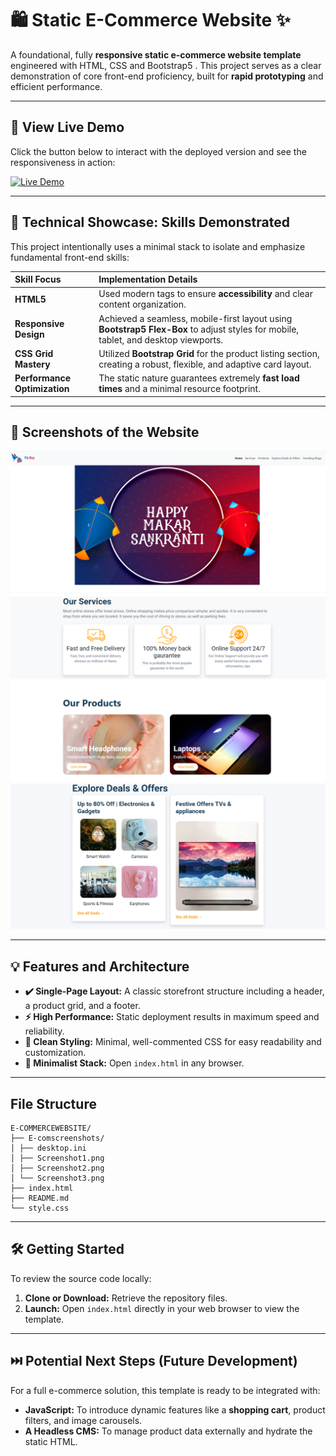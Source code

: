 # 🛍️ Static E-Commerce Website ✨

A foundational, fully **responsive static e-commerce website template** engineered with HTML, CSS and Bootstrap5 . This project serves as a clear demonstration of core front-end proficiency, built for **rapid prototyping** and efficient performance.

---

## 🚀 View Live Demo

Click the button below to interact with the deployed version and see the responsiveness in action:

[![Live Demo](https://img.shields.io/badge/VIEW_LIVE-DEMO-28A745?style=for-the-badge&logo=vercel)](git)
<br>

---

## 🎯 Technical Showcase: Skills Demonstrated

This project intentionally uses a minimal stack to isolate and emphasize fundamental front-end skills:

| Skill Focus | Implementation Details |
| :--- | :--- |
| **HTML5** | Used modern tags to ensure **accessibility** and clear content organization. |
| **Responsive Design** | Achieved a seamless, mobile-first layout using **Bootstrap5 Flex-Box** to adjust styles for mobile, tablet, and desktop viewports. |
| **CSS Grid Mastery** | Utilized **Bootstrap Grid** for the product listing section, creating a robust, flexible, and adaptive card layout. |
| **Performance Optimization** | The static nature guarantees extremely **fast load times** and a minimal resource footprint. |

---

## 📸 Screenshots of the Website 
![Screenshot1](./E-comscreenshots/Screenshot1.png)
![Screenshot2](./E-comscreenshots/Screenshot2.png)
![Screenshot3](./E-comscreenshots/Screenshot3.png)


---

## 💡 Features and Architecture

* **✔️ Single-Page Layout:** A classic storefront structure including a header, a product grid, and a footer.
* **⚡ High Performance:** Static deployment results in maximum speed and reliability.
* **🎨 Clean Styling:** Minimal, well-commented CSS for easy readability and customization.
* **📐 Minimalist Stack:** Open `index.html` in any browser.

---
## File Structure
```
E-COMMERCEWEBSITE/
├── E-comscreenshots/
│ ├── desktop.ini
│ ├── Screenshot1.png
│ ├── Screenshot2.png
│ └── Screenshot3.png
├── index.html
├── README.md
└── style.css
```

---

## 🛠️ Getting Started

To review the source code locally:

1.  **Clone or Download:** Retrieve the repository files.
2.  **Launch:** Open `index.html` directly in your web browser to view the template.

---

## ⏭️ Potential Next Steps (Future Development)

For a full e-commerce solution, this template is ready to be integrated with:

* **JavaScript:** To introduce dynamic features like a **shopping cart**, product filters, and image carousels.
* **A Headless CMS:** To manage product data externally and hydrate the static HTML.
